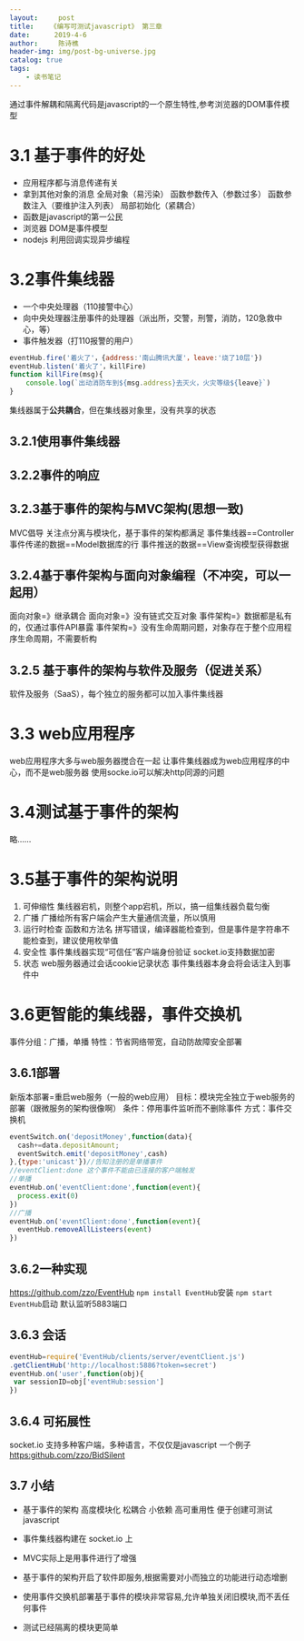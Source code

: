 ```yaml
---
layout:     post
title:    《编写可测试javascript》 第三章 
date:      2019-4-6
author:     陈诗樵
header-img: img/post-bg-universe.jpg
catalog: true
tags:
    - 读书笔记
---
```

通过事件解耦和隔离代码是javascript的一个原生特性,参考浏览器的DOM事件模型
# 3.1 基于事件的好处
* 应用程序都与消息传递有关
* 拿到其他对象的消息
全局对象（易污染）
函数参数传入（参数过多）
函数参数注入（要维护注入列表）
局部初始化（紧耦合）
* 函数是javascript的第一公民
* 浏览器 DOM是事件模型
* nodejs 利用回调实现异步编程
# 3.2事件集线器
* 一个中央处理器（110接警中心）
* 向中央处理器注册事件的处理器（派出所，交警，刑警，消防，120急救中心，等）
* 事件触发器（打110报警的用户）
```javascript
eventHub.fire('着火了'，{address:'南山腾讯大厦'，leave:'烧了10层'})
eventHub.listen('着火了'，killFire)
function killFire(msg){
    console.log(`出动消防车到${msg.address}去灭火，火灾等级${leave}`)
}
```
集线器属于**公共耦合**，但在集线器对象里，没有共享的状态
##  3.2.1使用事件集线器
##  3.2.2事件的响应
##  3.2.3基于事件的架构与MVC架构(思想一致)
MVC倡导 关注点分离与模块化，基于事件的架构都满足
事件集线器==Controller
事件传递的数据==Model数据库的行
事件推送的数据==View查询模型获得数据
## 3.2.4基于事件架构与面向对象编程（不冲突，可以一起用）
面向对象=》继承耦合
面向对象=》没有链式交互对象
事件架构=》数据都是私有的，仅通过事件API暴露
事件架构=》没有生命周期问题，对象存在于整个应用程序生命周期，不需要析构
## 3.2.5 基于事件的架构与软件及服务（促进关系）
软件及服务（SaaS），每个独立的服务都可以加入事件集线器

# 3.3 web应用程序
web应用程序大多与web服务器搅合在一起
让事件集线器成为web应用程序的中心，而不是web服务器
使用socke.io可以解决http同源的问题
# 3.4测试基于事件的架构
略……
# 3.5基于事件的架构说明
1. 可伸缩性
集线器宕机，则整个app宕机，所以，搞一组集线器负载匀衡
2. 广播
广播给所有客户端会产生大量通信流量，所以慎用
3. 运行时检查
函数和方法名 拼写错误，编译器能检查到，但是事件是字符串不能检查到，建议使用枚举值
4. 安全性
事件集线器实现“可信任”客户端身份验证
socket.io支持数据加密
5. 状态
web服务器通过会话cookie记录状态
事件集线器本身会将会话注入到事件中

# 3.6更智能的集线器，事件交换机
事件分组：广播，单播
特性：节省网络带宽，自动防故障安全部署
## 3.6.1部署
新版本部署=重启web服务（一般的web应用）
目标：模块完全独立于web服务的部署（跟微服务的架构很像啊）
条件：停用事件监听而不删除事件
方式：事件交换机
```javascript
eventSwitch.on('depositMoney',function(data){
  cash+=data.depositAmount;
  eventSwitch.emit('depositMoney',cash)
},{type:'unicast'})//告知注册的是单播事件
//eventClient:done 这个事件不能由已连接的客户端触发
//单播
eventHub.on('eventClient:done',function(event){
  process.exit(0)
})
//广播
eventHub.on('eventClient:done',function(event){
  eventHub.removeAllListeers(event)
})
```
## 3.6.2一种实现
https://github.com/zzo/EventHub
`npm install EventHub`安装
`npm start EventHub`启动 默认监听5883端口
## 3.6.3 会话
```javascript
eventHub=require('EventHub/clients/server/eventClient.js')
.getClientHub('http://localhost:5886?token=secret')
eventHub.on('user',function(obj){
 var sessionID=obj['eventHub:session']
})
```
## 3.6.4 可拓展性
socket.io 支持多种客户端，多种语言，不仅仅是javascript
一个例子[https:github.com/zzo/BidSilent ](https:github.com/zzo/BidSilent )

## 3.7 小结
* 基于事件的架构
高度模块化
松耦合
小依赖
高可重用性
便于创建可测试javascript

* 事件集线器构建在 socket.io 上
* MVC实际上是用事件进行了增强
* 基于事件的架构开启了软件即服务,根据需要对小而独立的功能进行动态增删
* 使用事件交换机部署基于事件的模块非常容易,允许单独关闭旧模块,而不丢任何事件
* 测试已经隔离的模块更简单














